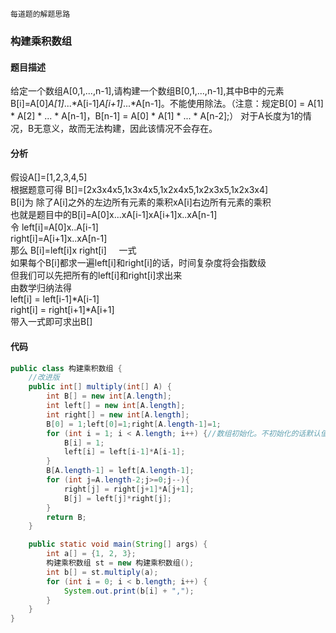 ```
每道题的解题思路
```
### 构建乘积数组
#### 题目描述
给定一个数组A[0,1,...,n-1],请构建一个数组B[0,1,...,n-1],其中B中的元素B[i]=A[0]*A[1]*...*A[i-1]*A[i+1]*...*A[n-1]。不能使用除法。（注意：规定B[0] = A[1] * A[2] * ... * A[n-1]，B[n-1] = A[0] * A[1] * ... * A[n-2];）
对于A长度为1的情况，B无意义，故而无法构建，因此该情况不会存在。
#### 分析
假设A[]=[1,2,3,4,5]  
根据题意可得
B[]=[2x3x4x5,1x3x4x5,1x2x4x5,1x2x3x5,1x2x3x4]  
B[i]为&nbsp;除了A[i]之外的左边所有元素的乘积xA[i]右边所有元素的乘积  
也就是题目中的B[i]=A[0]x...xA[i-1]xA[i+1]x..xA[n-1]  
令 left[i]=A[0]x..A[i-1]  
right[i]=A[i+1]x..xA[n-1]  
那么 B[i]=left[i]x right[i]&nbsp;&nbsp;&nbsp;&nbsp; 一式   
如果每个B[i]都求一遍left[i]和right[i]的话，时间复杂度将会指数级  
但我们可以先把所有的left[i]和right[i]求出来  
由数学归纳法得  
left[i] = left[i-1]*A[i-1]  
right[i] = right[i+1]*A[i+1]  
带入一式即可求出B[]
#### 代码
```java
public class 构建乘积数组 {
    //改进版
    public int[] multiply(int[] A) {
        int B[] = new int[A.length];
        int left[] = new int[A.length];
        int right[] = new int[A.length];
        B[0] = 1;left[0]=1;right[A.length-1]=1;
        for (int i = 1; i < A.length; i++) {//数组初始化。不初始化的话默认值为0，但我们的题目是连乘
            B[i] = 1;
            left[i] = left[i-1]*A[i-1];
        }
        B[A.length-1] = left[A.length-1];
        for (int j=A.length-2;j>=0;j--){
            right[j] = right[j+1]*A[j+1];
            B[j] = left[j]*right[j];
        }
        return B;
    }

    public static void main(String[] args) {
        int a[] = {1, 2, 3};
        构建乘积数组 st = new 构建乘积数组();
        int b[] = st.multiply(a);
        for (int i = 0; i < b.length; i++) {
            System.out.print(b[i] + ",");
        }
    }
}
```

 

